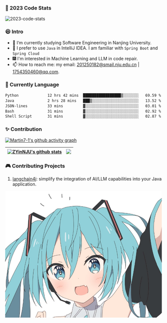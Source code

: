 ### 🔋 2023 Code Stats

<!--
**Martin7-1/Martin7-1** is a ✨ _special_ ✨ repository because its `README.md` (this file) appears on your GitHub profile.
-->

![2023-code-stats](https://wakatime.com/wrapped/2023/78a50d96-aff1-476c-b5d7-c89f839f4752/108b13222c74f9cce56d78c12caf39aa9fba34a7.png)

### 😆 Intro

* 🔭 I‘m currently studying Software Engineering in Nanjing University.
* 🌱 I prefer to use `Java` in IntelliJ IDEA. I am familiar with `Spring Boot` and `Spring Cloud`
* 🎆 I'm interested in Machine Learning and LLM in code repair.
* 📫 How to reach me: my email: 201250182@smail.nju.edu.cn | 1754350460@qq.com.

### 🧸 Currently Language

<!--START_SECTION:waka-->

```txt
Python             12 hrs 42 mins  █████████████████▒░░░░░░░   69.59 %
Java               2 hrs 28 mins   ███▒░░░░░░░░░░░░░░░░░░░░░   13.52 %
JSON-lines         33 mins         ▓░░░░░░░░░░░░░░░░░░░░░░░░   03.01 %
Bash               31 mins         ▓░░░░░░░░░░░░░░░░░░░░░░░░   02.92 %
Shell Script       31 mins         ▓░░░░░░░░░░░░░░░░░░░░░░░░   02.87 %
```

<!--END_SECTION:waka-->

### ✨ Contribution

[![Martin7-1's github activity graph](https://github-readme-activity-graph.vercel.app/graph?username=Martin7-1&theme=github)](https://github.com/ashutosh00710/github-readme-activity-graph)

| <a href="https://github.com/anuraghazra/github-readme-stats"><img align="center" src="https://github-readme-stats.vercel.app/api?username=Martin7-1&count_private=true&count_private=true&theme=tokyonight&include_all_commits=true&hide_border=true" alt="ZYinNJU's github stats" /></a> | <a href="https://github.com/anuraghazra/github-readme-stats"><img align="center" src="https://github-readme-stats.vercel.app/api/top-langs/?username=Martin7-1&layout=compact&theme=tokyonight&hide_border=true" /></a> |
| ------------- | ------------- |

### 🎮 Contributing Projects

1. [langchain4j](https://github.com/langchain4j/langchain4j): simplify the integration of AI/LLM capabilities into your Java application.

<div align="center">
<img hight="300" width="700" alt="JPG" align="center" src="https://github.com/Martin7-1/Martin7-1/blob/main/assets/miku.jpg">
</div>

